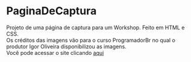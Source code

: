 # PaginaDeCaptura
Projeto de uma página de captura para um Workshop. Feito em HTML e CSS. 
<br>
Os créditos das imagens vão para o curso ProgramadorBr no qual o produtor Igor Oliveira disponibilizou as imagens.
<br>
Você pode acessar o site clicando <a href="https://guilherme-landing-page-design.netlify.app/">aqui</a>
